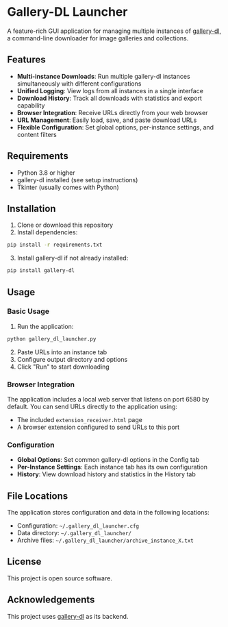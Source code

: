 # Gallery-DL Launcher

A feature-rich GUI application for managing multiple instances of [gallery-dl](https://github.com/mikf/gallery-dl), a command-line downloader for image galleries and collections.

## Features

- **Multi-instance Downloads**: Run multiple gallery-dl instances simultaneously with different configurations
- **Unified Logging**: View logs from all instances in a single interface
- **Download History**: Track all downloads with statistics and export capability
- **Browser Integration**: Receive URLs directly from your web browser
- **URL Management**: Easily load, save, and paste download URLs
- **Flexible Configuration**: Set global options, per-instance settings, and content filters

## Requirements

- Python 3.8 or higher
- gallery-dl installed (see setup instructions)
- Tkinter (usually comes with Python)

## Installation

1. Clone or download this repository
2. Install dependencies:

```bash
pip install -r requirements.txt
```

3. Install gallery-dl if not already installed:

```bash
pip install gallery-dl
```

## Usage

### Basic Usage

1. Run the application:

```bash
python gallery_dl_launcher.py
```

2. Paste URLs into an instance tab
3. Configure output directory and options
4. Click "Run" to start downloading

### Browser Integration

The application includes a local web server that listens on port 6580 by default. You can send URLs directly to the application using:

- The included `extension_receiver.html` page
- A browser extension configured to send URLs to this port

### Configuration

- **Global Options**: Set common gallery-dl options in the Config tab
- **Per-Instance Settings**: Each instance tab has its own configuration
- **History**: View download history and statistics in the History tab

## File Locations

The application stores configuration and data in the following locations:

- Configuration: `~/.gallery_dl_launcher.cfg`
- Data directory: `~/.gallery_dl_launcher/`
- Archive files: `~/.gallery_dl_launcher/archive_instance_X.txt`

## License

This project is open source software.

## Acknowledgements

This project uses [gallery-dl](https://github.com/mikf/gallery-dl) as its backend.
